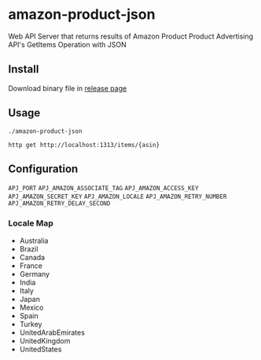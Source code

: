 # amazon-product-json

Web API Server that returns results of Amazon Product Product Advertising API's GetItems Operation with JSON

## Install

Download binary file in [release page](https://github.com/longkey1/amazon-product-json/releases)

## Usage

```
./amazon-product-json
```

```
http get http://localhost:1313/items/{asin}
```

## Configuration

`APJ_PORT`
`APJ_AMAZON_ASSOCIATE_TAG`
`APJ_AMAZON_ACCESS_KEY`
`APJ_AMAZON_SECRET_KEY`
`APJ_AMAZON_LOCALE`
`APJ_AMAZON_RETRY_NUMBER`
`APJ_AMAZON_RETRY_DELAY_SECOND`

### Locale Map

- Australia
- Brazil
- Canada
- France
- Germany
- India
- Italy
- Japan
- Mexico
- Spain
- Turkey
- UnitedArabEmirates
- UnitedKingdom
- UnitedStates
